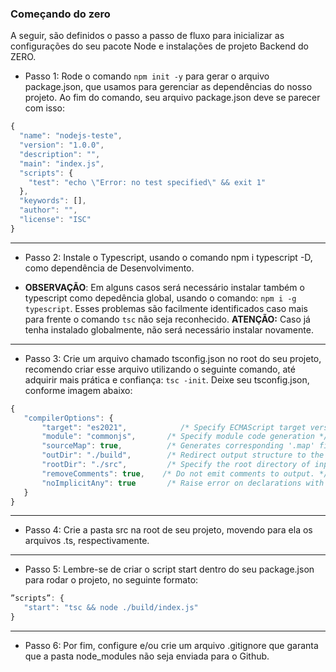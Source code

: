 
### Começando do zero

A seguir, são definidos o passo a passo de fluxo para inicializar as configurações do seu pacote Node e instalações de projeto Backend do ZERO.

- Passo 1: Rode o comando ```npm init -y``` para gerar o arquivo package.json, que usamos para gerenciar as dependências do nosso projeto. Ao fim do comando, seu arquivo package.json deve se parecer com isso:

```jsx
{
  "name": "nodejs-teste",
  "version": "1.0.0",
  "description": "",
  "main": "index.js",
  "scripts": {
    "test": "echo \"Error: no test specified\" && exit 1"
  },
  "keywords": [],
  "author": "",
  "license": "ISC"
}
```
---
- Passo 2: Instale o Typescript, usando o comando npm i typescript -D, como dependência de Desenvolvimento.

- **OBSERVAÇÃO**: Em alguns casos será necessário instalar também o typescript como depedência global, usando o comando: ```npm i -g typescript```. Esses problemas são facilmente identificados caso mais para frente o comando ```tsc``` não seja reconhecido.
**ATENÇÃO:** Caso já tenha instalado globalmente, não será necessário instalar novamente.
---
- Passo 3: Crie um arquivo chamado tsconfig.json no root do seu projeto, recomendo criar esse arquivo utilizando o seguinte comando, até adquirir mais prática e confiança: ```tsc -init```. Deixe seu tsconfig.json, conforme imagem abaixo:

```jsx
{
   "compilerOptions": {
       "target": "es2021",            /* Specify ECMAScript target version */
       "module": "commonjs",       /* Specify module code generation */
       "sourceMap": true,          /* Generates corresponding '.map' file. */
       "outDir": "./build",        /* Redirect output structure to the directory. */
       "rootDir": "./src",         /* Specify the root directory of input files. */
       "removeComments": true,    /* Do not emit comments to output. */
       "noImplicitAny": true       /* Raise error on declarations with an implied 'any' type. */
   }
}
```
---
- Passo 4: Crie a pasta src na root de seu projeto, movendo para ela os arquivos .ts, respectivamente.
---
- Passo 5: Lembre-se de criar o script start dentro do seu package.json para rodar o projeto, no seguinte formato:

```jsx
”scripts”: {
   "start": "tsc && node ./build/index.js"
}
```
---
- Passo 6: Por fim, configure e/ou crie um arquivo .gitignore que garanta que a pasta node_modules não seja enviada para o Github.